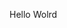 Hello Wolrd




















































































































































































































































































































































































































































































































































































































































































































































































































































































































































































































































































































































































































































































































































































































































































































































































































































































































































































































































































































































































































































































































































































































































































































































































































































































































































































































































































































































































































































































































































































































































































































































































































































































































































































































































































































































































































































































































































































































































































































































































































































